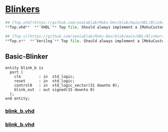 # [Blinkers](https://github.com/sealablab/Moku-Dev/tree/main/HDL/Blinkers)

``` python
## [Top.vhd](https://github.com/sealablab/Moku-Dev/blob/main/HDL/Blinkers/VHDL/Top.vhdl)
**Top.vhd**  **`VHDL`** Top file. Should always implement a [MokuCustomWrapper]()

## [Top.v](https://github.com/sealablab/Moku-Dev/blob/main/HDL/Blinkers/Verilog/Top.v)
**Top.v**  **`Verilog`** Top file. Should always implement a [MokuCustomWrapper]()
```

## Basic-Blinker
```
entity blink_b is
  port (
    clk        : in  std_logic;
    reset      : in  std_logic;
    control0   : in  std_logic_vector(31 downto 0);
    blink_out  : out signed(15 downto 0)
  );
end entity;
```
### [blink_b.vhd](https://github.com/sealablab/Moku-Dev/blob/main/HDL/Blinkers/VHDL/blink_b.vhd)

### [blink_b.vhd](https://github.com/sealablab/Moku-Dev/blob/main/HDL/Blinkers/VHDL/blink_b.vhd)





## 
